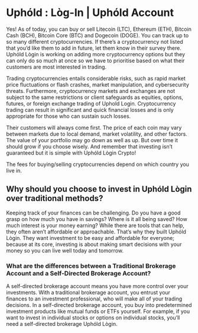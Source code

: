 <h1>Uphóld : Lòg-In | Uphóld Account</h1>
Yes! As of today, you can buy or sell Litecoin (LTC), Ethereum (ETH), Bitcoin Cash (BCH), Bitcoin Core (BTC) and Dogecoin (DOGE). You can track up to so many different cryptocurrencies. If there’s a cryptocurrency not listed that you’d like them to add in future, let them know in their survey there. Uphóld Lògin is working on adding more cryptocurrency options but they can only do so much at once so we have to prioritise based on what their customers are most interested in trading.

Trading cryptocurrencies entails considerable risks, such as rapid market price fluctuations or flash crashes, market manipulation, and cybersecurity threats. Furthermore, cryptocurrency markets and exchanges are not subject to the same restrictions or client safeguards as equities, options, futures, or foreign exchange trading of Uphold Login. Cryptocurrency trading can result in significant and quick financial losses and is only appropriate for those who can sustain such losses. 


Their customers will always come first. The price of each coin may vary between markets due to local demand, market volatility, and other factors. The value of your portfolio may go down as well as up. But over time it should grow if you choose wisely. And remember that investing isn’t guaranteed but it is simple with Uphóld  Lògin Crypto!

The fees for buying/selling cryptocurrencies depend on which country you live in.

<h2>Why should you choose to invest in Uphóld  Lògin over traditional methods?</h2>

Keeping track of your finances can be challenging. Do you have a good grasp on how much you have in savings? Where is it all being saved? How much interest is your money earning? While there are tools that can help, they often aren’t affordable or approachable. That’s why they built Uphóld  Lògin. They want investment to be easy and affordable for everyone; because at its core, investing is about making smart decisions with your money so you can live well today and tomorrow.

 
<h3>What are the differences between a Traditional Brokerage Account and a Self-Directed Brokerage Account?</h3>

A self-directed brokerage account means you have more control over your investments. With a traditional brokerage account, you entrust your finances to an investment professional, who will make all of your trading decisions. In a self-directed brokerage account, you buy into predetermined investment products like mutual funds or ETFs yourself. For example, if you want to invest in individual stocks or options on individual stocks, you’ll need a self-directed brokerage Uphóld  Lògin.

 

 
